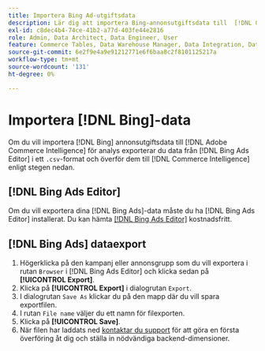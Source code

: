 ```yaml
---
title: Importera Bing Ad-utgiftsdata
description: Lär dig att importera Bing-annonsutgiftsdata till  [!DNL Commerce Intelligence]  för analys.
exl-id: c8dec4b4-74ce-41b2-a77d-403fe44e2816
role: Admin, Data Architect, Data Engineer, User
feature: Commerce Tables, Data Warehouse Manager, Data Integration, Data Import/Export
source-git-commit: 6e2f9e4a9e91212771e6f6baa8c2f8101125217a
workflow-type: tm+mt
source-wordcount: '131'
ht-degree: 0%

---
```


# Importera [!DNL Bing]-data

Om du vill importera [!DNL Bing] annonsutgiftsdata till [!DNL Adobe Commerce Intelligence] för analys exporterar du data från [!DNL Bing Ads Editor] i ett `.csv`-format och överför dem till [!DNL Commerce Intelligence] enligt stegen nedan.

## [!DNL Bing Ads Editor]

Om du vill exportera dina [!DNL Bing Ads]-data måste du ha [!DNL Bing Ads Editor] installerat. Du kan hämta [[!DNL Bing Ads Editor]](https://about.ads.microsoft.com/en-us/solutions/tools/editor) kostnadsfritt.

## [!DNL Bing Ads] dataexport

1. Högerklicka på den kampanj eller annonsgrupp som du vill exportera i rutan `Browser` i [!DNL Bing Ads Editor] och klicka sedan på **[!UICONTROL Export]**.
1. Klicka på **[!UICONTROL Export]** i dialogrutan `Export`.
1. I dialogrutan `Save As` klickar du på den mapp där du vill spara exportfilen.
1. I rutan `File name` väljer du ett namn för filexporten.
1. Klicka på **[!UICONTROL Save]**.
1. När filen har laddats ned [kontaktar du support](https://experienceleague.adobe.com/docs/commerce-knowledge-base/kb/troubleshooting/miscellaneous/mbi-service-policies.html) för att göra en första överföring åt dig och ställa in nödvändiga backend-dimensioner.
